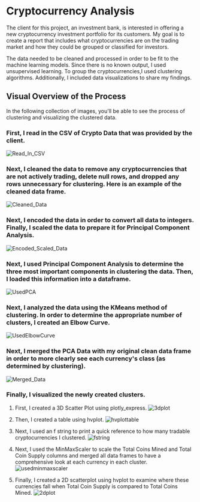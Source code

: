 # Cryptocurrency Analysis
The client for this project, an investment bank, is interested in offering a new cryptocurrency investment portfolio for its customers. My goal is to create a report that includes what cryptocurrencies are on the trading market and how they could be grouped or classified for investors. 

The data needed to be cleaned and processed in order to be fit to the machine learning models. Since there is no known output, I used unsupervised learning. To group the cryptocurrencies,I used clustering algorithms. Additionally, I included data visualizations to share my findings. 

## Visual Overview of the Process
In the following collection of images, you'll be able to see the process of clustering and visualizing the clustered data. 

### First, I read in the CSV of Crypto Data that was provided by the client. 
![Read_In_CSV](https://user-images.githubusercontent.com/93888037/166171598-b0ce90f3-6ea8-435d-9503-bae83d21f525.png)

### Next, I cleaned the data to remove any cryptocurrencies that are not actively trading, delete null rows, and dropped any rows unnecessary for clustering. Here is an example of the cleaned data frame.
![Cleaned_Data](https://user-images.githubusercontent.com/93888037/166171659-977c4b11-d722-441f-af5a-6167fe2e94b7.png)

### Next, I encoded the data in order to convert all data to integers. Finally, I scaled the data to prepare it for Principal Component Analysis.
![Encoded_Scaled_Data](https://user-images.githubusercontent.com/93888037/166171787-5de911db-8af5-4905-a3d8-756026a4b78a.png)

### Next, I used Principal Component Analysis to determine the three most important components in clustering the data. Then, I loaded this information into a dataframe.
![UsedPCA](https://user-images.githubusercontent.com/93888037/166171681-7d884622-220e-4e75-be30-01d422b84f83.png)

### Next, I analyzed the data using the KMeans method of clustering. In order to determine the appropriate number of clusters, I created an Elbow Curve. 
![UsedElbowCurve](https://user-images.githubusercontent.com/93888037/166171908-ba671d54-465d-42f4-8e6a-55fce152abc9.png)

### Next, I merged the PCA Data with my original clean data frame in order to more clearly see each currency's class (as determined by clustering). 
![Merged_Data](https://user-images.githubusercontent.com/93888037/166171850-e4bcb7f6-9263-4922-9263-63f2aa6587f8.png)

### Finally, I visualized the newly created clusters. 
1. First, I created a 3D Scatter Plot using plotly_express. 
![3dplot](https://user-images.githubusercontent.com/93888037/166172117-5c3b8564-3db0-4ced-aef2-cfe222a832be.png)

2. Then, I created a table using hvplot. 
![hvplottable](https://user-images.githubusercontent.com/93888037/166172128-bab212ed-0814-465e-a333-b4bcae853c76.png)

3. Next, I used an f string to print a quick reference to how many tradable cryptocurrencies I clustered. 
![fstring](https://user-images.githubusercontent.com/93888037/166172144-6447dc4c-c516-4f54-a5ed-692e46dfe321.png)

4. Next, I used the MinMaxScaler to scale the Total Coins Mined and Total Coin Supply columns and merged all data frames to have a comprehensive look at each currency in each cluster. 
![usedminmaxscaler](https://user-images.githubusercontent.com/93888037/166172164-5b88d9a6-d1d9-46d2-b912-48185f9ade82.png)

8. Finally, I created a 2D scatterplot using hvplot to examine where these currencies fall when Total Coin Supply is compared to Total Coins Mined. 
![2dplot](https://user-images.githubusercontent.com/93888037/166172181-7c0f1502-c9e7-4c75-ad27-0f14ccc3b021.png)
